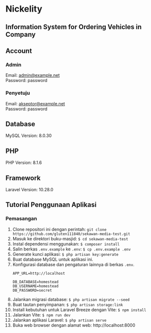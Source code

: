 # Nickelity
## Information System for Ordering Vehicles in Company

## Account
### Admin
Email: admin@example.net \
Password: password

### Penyetuju
Email: akseptor@example.net \
Password: password

## Database
MySQL Version: 8.0.30

## PHP
PHP Version: 8.1.6

## Framework
Laravel Version: 10.28.0

## Tutorial Penggunaan Aplikasi
### Pemasangan
1. Clone repositori ini dengan perintah: `git clone https://github.com/gluten111840/sekawan-media-test.git`
2. Masuk ke direktori buku-masjid: `$ cd sekawan-media-test`
3. Instal dependensi menggunakan: `$ composer install`
4. Salin berkas `.env.example` ke `.env`: `$ cp .env.example .env`
5. Generate kunci aplikasi: `$ php artisan key:generate`
6. Buat database MySQL untuk aplikasi ini.
7. Konfigurasi database dan pengaturan lainnya di berkas `.env`.
    ```
    APP_URL=http://localhost

    DB_DATABASE=homestead
    DB_USERNAME=homestead
    DB_PASSWORD=secret
    ```
8. Jalankan migrasi database: `$ php artisan migrate --seed`
9. Buat tautan penyimpanan: `$ php artisan storage:link`
10. Install kebutuhan untuk Laravel Breeze dengan Vite: `$ npm install`
11. Jalankan Vite: `$ npm run dev`
12. Jalankan aplikasi Laravel: `$ php artisan serve`
13. Buka web browser dengan alamat web: http://localhost:8000